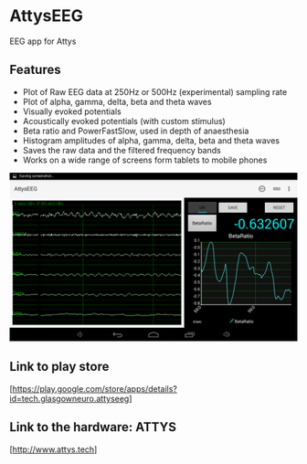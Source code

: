 # AttysEEG

EEG app for Attys

## Features

* Plot of Raw EEG data at 250Hz or 500Hz (experimental) sampling rate
* Plot of alpha, gamma, delta, beta and theta waves
* Visually evoked potentials
* Acoustically evoked potentials (with custom stimulus)
* Beta ratio and PowerFastSlow, used in depth of anaesthesia
* Histogram amplitudes of alpha, gamma, delta, beta and theta waves
* Saves the raw data and the filtered frequency bands
* Works on a wide range of screens form tablets to mobile phones

![alt tag](screenshots/beta_ratio_during_alpha_waves.png)


## Link to play store
[https://play.google.com/store/apps/details?id=tech.glasgowneuro.attyseeg]


## Link to the hardware: ATTYS
[http://www.attys.tech]
